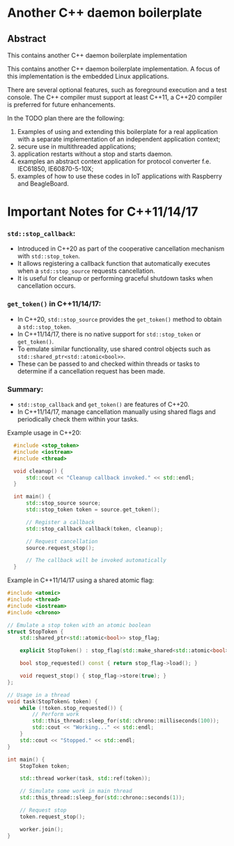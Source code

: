 # Another C++ daemon boilerplate

## Abstract

This contains another C++ daemon boilerplate implementation

This contains another C++ daemon boilerplate implementation.
A focus of this implementation is the embedded Linux applications.

There are several optional features, such as foreground execution and a test console.
The C++ compiler must support at least C++11, a C++20 compiler is preferred for future enhancements.

In the TODO plan there are the following:

1) Examples of using and extending this boilerplate for a real application with a separate implementation of an independent application
   context;
2) secure use in multithreaded applications;
3) application restarts without a stop and starts daemon.
4) examples an abstract context application for protocol converter f.e. IEC61850, IE60870-5-10X;
5) examples of how to use these codes in IoT applications with Raspberry and BeagleBoard.

# Important Notes for C++11/14/17

### `std::stop_callback`:

- Introduced in C++20 as part of the cooperative cancellation mechanism with `std::stop_token`.
- It allows registering a callback function that automatically executes when a `std::stop_source` requests cancellation.
- It is useful for cleanup or performing graceful shutdown tasks when cancellation occurs.

### `get_token()` in C++11/14/17:

- In C++20, `std::stop_source` provides the `get_token()` method to obtain a `std::stop_token`.
- In C++11/14/17, there is no native support for `std::stop_token` or `get_token()`.
- To emulate similar functionality, use shared control objects such as `std::shared_ptr<std::atomic<bool>>`.
- These can be passed to and checked within threads or tasks to determine if a cancellation request has been made.

### Summary:

- `std::stop_callback` and `get_token()` are features of C++20.
- In C++11/14/17, manage cancellation manually using shared flags and periodically check them within your tasks.

Example usage in C++20:

```cpp
  #include <stop_token>
  #include <iostream>
  #include <thread>

  void cleanup() {
      std::cout << "Cleanup callback invoked." << std::endl;
  }

  int main() {
      std::stop_source source;
      std::stop_token token = source.get_token();

      // Register a callback
      std::stop_callback callback(token, cleanup);

      // Request cancellation
      source.request_stop();

      // The callback will be invoked automatically
  }
  ```

Example in C++11/14/17 using a shared atomic flag:

```cpp
#include <atomic>
#include <thread>
#include <iostream>
#include <chrono>

// Emulate a stop token with an atomic boolean
struct StopToken {
    std::shared_ptr<std::atomic<bool>> stop_flag;

    explicit StopToken() : stop_flag(std::make_shared<std::atomic<bool>>(false)) {}

    bool stop_requested() const { return stop_flag->load(); }

    void request_stop() { stop_flag->store(true); }
};

// Usage in a thread
void task(StopToken& token) {
    while (!token.stop_requested()) {
        // Perform work
        std::this_thread::sleep_for(std::chrono::milliseconds(100));
        std::cout << "Working..." << std::endl;
    }
    std::cout << "Stopped." << std::endl;
}

int main() {
    StopToken token;

    std::thread worker(task, std::ref(token));

    // Simulate some work in main thread
    std::this_thread::sleep_for(std::chrono::seconds(1));

    // Request stop
    token.request_stop();

    worker.join();
}
```
